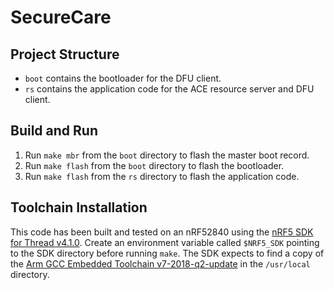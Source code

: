 # SecureCare

## Project Structure
- `boot` contains the bootloader for the DFU client.
- `rs` contains the application code for the ACE resource server and DFU client.

## Build and Run
1. Run `make mbr` from the `boot` directory to flash the master boot record.
2. Run `make flash` from the `boot` directory to flash the bootloader.
3. Run `make flash` from the `rs` directory to flash the application code.

## Toolchain Installation
This code has been built and tested on an nRF52840 using the [nRF5 SDK for Thread v4.1.0](https://www.nordicsemi.com/Software-and-tools/Software/nRF5-SDK-for-Thread-and-Zigbee/Download). Create an environment variable called `$NRF5_SDK` pointing to the SDK directory before running `make`. The SDK expects to find a copy of the [Arm GCC Embedded Toolchain v7-2018-q2-update](https://developer.arm.com/open-source/gnu-toolchain/gnu-rm/downloads) in the `/usr/local` directory. 
